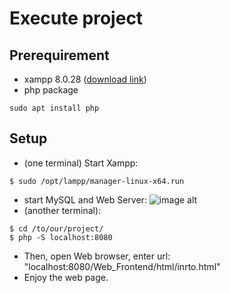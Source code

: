 # Execute project
## Prerequirement
- xampp 8.0.28 ([download link](https://www.apachefriends.org/zh_tw/download.html))
- php package
```bash=
sudo apt install php
```

## Setup
- (one terminal) Start Xampp: 
```bash=
$ sudo /opt/lampp/manager-linux-x64.run 
```
- start MySQL and Web Server:
![image alt](https://i.imgur.com/V8Wf0KQ.png)
- (another terminal):
```bash=
$ cd /to/our/project/
$ php -S localhost:8080
```
- Then, open Web browser, enter url: "localhost:8080/Web_Frontend/html/inrto.html"
- Enjoy the web page.